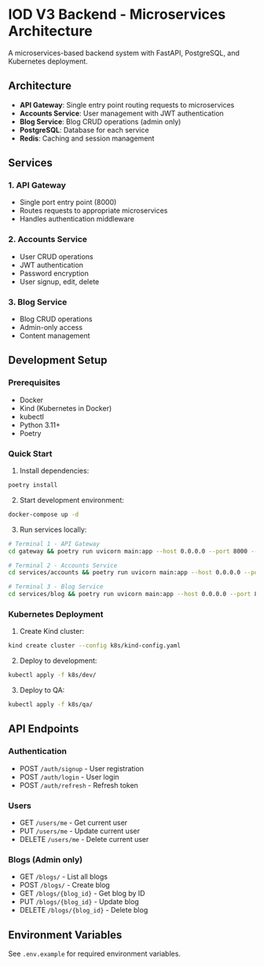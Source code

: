 # IOD V3 Backend - Microservices Architecture

A microservices-based backend system with FastAPI, PostgreSQL, and Kubernetes deployment.

## Architecture

- **API Gateway**: Single entry point routing requests to microservices
- **Accounts Service**: User management with JWT authentication
- **Blog Service**: Blog CRUD operations (admin only)
- **PostgreSQL**: Database for each service
- **Redis**: Caching and session management

## Services

### 1. API Gateway
- Single port entry point (8000)
- Routes requests to appropriate microservices
- Handles authentication middleware

### 2. Accounts Service
- User CRUD operations
- JWT authentication
- Password encryption
- User signup, edit, delete

### 3. Blog Service
- Blog CRUD operations
- Admin-only access
- Content management

## Development Setup

### Prerequisites
- Docker
- Kind (Kubernetes in Docker)
- kubectl
- Python 3.11+
- Poetry

### Quick Start

1. Install dependencies:
```bash
poetry install
```

2. Start development environment:
```bash
docker-compose up -d
```

3. Run services locally:
```bash
# Terminal 1 - API Gateway
cd gateway && poetry run uvicorn main:app --host 0.0.0.0 --port 8000 --reload

# Terminal 2 - Accounts Service
cd services/accounts && poetry run uvicorn main:app --host 0.0.0.0 --port 8001 --reload

# Terminal 3 - Blog Service
cd services/blog && poetry run uvicorn main:app --host 0.0.0.0 --port 8002 --reload
```

### Kubernetes Deployment

1. Create Kind cluster:
```bash
kind create cluster --config k8s/kind-config.yaml
```

2. Deploy to development:
```bash
kubectl apply -f k8s/dev/
```

3. Deploy to QA:
```bash
kubectl apply -f k8s/qa/
```

## API Endpoints

### Authentication
- POST `/auth/signup` - User registration
- POST `/auth/login` - User login
- POST `/auth/refresh` - Refresh token

### Users
- GET `/users/me` - Get current user
- PUT `/users/me` - Update current user
- DELETE `/users/me` - Delete current user

### Blogs (Admin only)
- GET `/blogs/` - List all blogs
- POST `/blogs/` - Create blog
- GET `/blogs/{blog_id}` - Get blog by ID
- PUT `/blogs/{blog_id}` - Update blog
- DELETE `/blogs/{blog_id}` - Delete blog

## Environment Variables

See `.env.example` for required environment variables.
